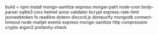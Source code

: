 build = npm install mongo-sanitize express morgan path node-cron body-parser sqlite3 cors helmet axios validator bcrypt express-rate-limit jsonwebtoken fs readline dotenv discord.js dompurify mongodb connect-timeout node-mailjet events express-mongo-sanitize http compression crypto argon2 profanity-check
